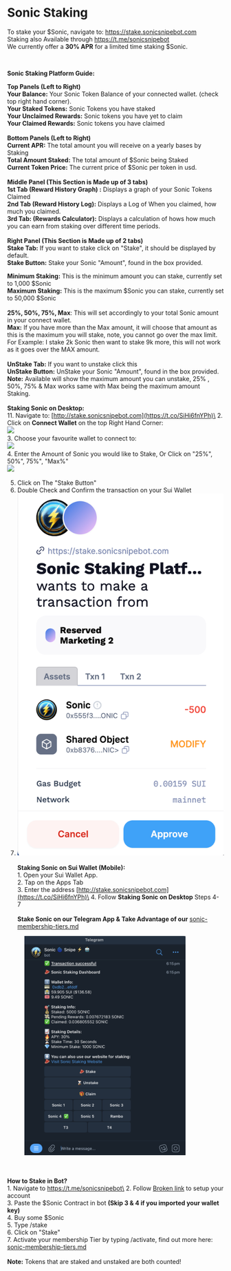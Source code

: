# Sonic Staking

To stake your $Sonic, navigate to: [https://stake.sonicsnipebot.com ](https://stake.sonicsnipebot.com)\
Staking also Available through [https://t.me/sonicsnipebot ](https://t.me/sonicsnipebot)\
We currently offer a **30% APR** for a limited time staking $Sonic.&#x20;

<figure><img src="../.gitbook/assets/Screenshot 2025-02-13 at 12.22.35 pm.png" alt=""><figcaption></figcaption></figure>

**Sonic Staking Platform Guide:**

**Top Panels (Left to Right)**\
**Your Balance:** Your Sonic Token Balance of your connected wallet. (check top right hand corner).\
**Your Staked Tokens:** Sonic Tokens you have staked\
**Your Unclaimed Rewards:** Sonic tokens you have yet to claim\
**Your Claimed Rewards:** Sonic tokens you have claimed \
\
**Bottom Panels  (Left to Right)**\
**Current APR:** The total amount you will receive on a yearly bases by Staking\
**Total Amount Staked:** The total amount of $Sonic being Staked\
**Current Token Price:** The current price of $Sonic per token in usd.\
\
**Middle Panel (This Section is Made up of 3 tabs)**\
**1st Tab (Reward History Graph) :** Displays a graph of your Sonic Tokens Claimed\
**2nd Tab  (Reward History Log):** Displays a Log of When you claimed, how much you claimed.\
**3rd Tab: (Rewards Calculator):** Displays a calculation of hows how much you can earn from staking over different time periods.\
\
**Right Panel  (This Section is Made up of 2 tabs)**\
**Stake Tab:** If you want to stake click on "Stake", it should be displayed by default.\
**Stake Button:**  Stake your Sonic "Amount", found in the box provided.

**Minimum Staking:** This is the minimum amount you can stake, currently set to 1,000 $Sonic\
**Maximum Staking:** This is the maximum $Sonic you can stake, currently set to 50,000 $Sonic\
\
**25%, 50%, 75%, Max**: This will set accordingly to your total Sonic amount in your connect wallet. \
**Max:** If you have more than the Max amount, it will choose that amount as this is the maximum you will stake, note, you cannot go over the max limit.\
For Example: I stake 2k Sonic then want to stake 9k more, this will not work as it goes over the MAX amount.\
\
**UnStake Tab:** If you want to unstake click this\
**UnStake Button:**  UnStake your Sonic "Amount", found in the box provided. \
**Note:** Available will show the maximum amount you can unstake, 25% , 50%, 75% & Max works same with Max being the maximum amount Staking.\
\
**Staking Sonic on Desktop:**\
11\. Navigate to: [http://stake.sonicsnipebot.com](https://t.co/SiHi6fnYPh)\
2\. Click on **Connect Wallet** on the top Right Hand Corner:\
![](<../.gitbook/assets/Screenshot 2025-02-10 at 11.30.01 am.png>)\
3\. Choose your favourite wallet to connect to:\
![](<../.gitbook/assets/Screenshot 2025-02-10 at 11.28.52 am.png>)\
4\. Enter the Amount of Sonic you would like to Stake, Or Click on "25%", 50%", 75%", "Max%"\
![](<../.gitbook/assets/Screenshot 2025-02-10 at 11.35.19 am.png>)

5. Click on The "Stake Button"
6. Double Check and Confirm the transaction on your Sui Wallet
7. ![](<../.gitbook/assets/Untitled design (41).png>)\
   \
   **Staking Sonic on Sui Wallet (Mobile):**\
   1\. Open your Sui Wallet App.\
   2\. Tap on the Apps Tab\
   3\. Enter the address [http://stake.sonicsnipebot.com](https://t.co/SiHi6fnYPh)\
   4\. Follow **Staking Sonic on Desktop** Steps 4- 7\
   \
   **Stake Sonic on  our  Telegram App &  Take Advantage of our** [sonic-membership-tiers.md](sonic-membership-tiers.md "mention")

<figure><img src="../.gitbook/assets/image (2).png" alt="" width="375"><figcaption></figcaption></figure>

\
\
**How to Stake in Bot?**\
1\. Navigate to https://t.me/sonicsnipebot\
2\. Follow [Broken link](broken-reference "mention") to setup your account\
3\.  Paste the $Sonic Contract in bot **(Skip 3 & 4 if you imported your wallet key)**\
4\.  Buy some $Sonic\
5\. Type /stake\
6\. Click on "Stake"\
7\. Activate your membership Tier by typing /activate, find out more here: [sonic-membership-tiers.md](sonic-membership-tiers.md "mention")\
\
**Note:** Tokens that are staked and unstaked are both counted!
